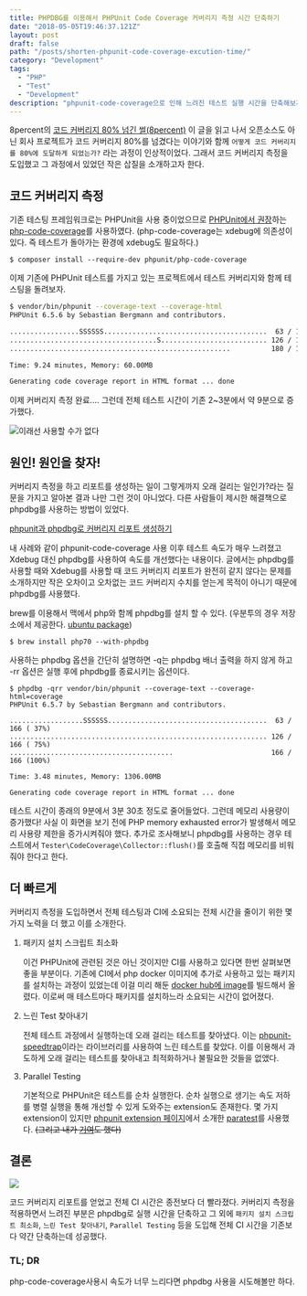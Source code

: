 ```yaml
---
title: PHPDBG를 이용해서 PHPUnit Code Coverage 커버리지 측정 시간 단축하기
date: "2018-05-05T19:46:37.121Z"
layout: post
draft: false
path: "/posts/shorten-phpunit-code-coverage-excution-time/"
category: "Development"
tags:
  - "PHP"
  - "Test"
  - "Development"
description: "phpunit-code-coverage으로 인해 느려진 테스트 실행 시간을 단축해보자"
---
```


8percent의 [코드 커버리지 80% 넘긴 썰(8percent)](https://brunch.co.kr/@leehosung/43) 이 글을 읽고 나서 오픈소스도 아닌 회사 프로젝트가 코드 커버리지 80%를 넘겼다는 이야기와 함께 `어떻게 코드 커버리지를 80%에 도달하게 되었는가?` 라는 과정이 인상적이었다. 그래서 코드 커버리지 측정을 도입했고 그 과정에서 있었던 작은 삽질을 소개하고자 한다. 

## 코드 커버리지 측정

기존 테스팅 프레임워크로는 PHPUnit을 사용 중이었으므로 [PHPUnit에서 권장](https://phpunit.de/manual/6.5/en/code-coverage-analysis.html)하는 [php-code-coverage](https://github.com/sebastianbergmann/php-code-coverage)를 사용하였다. (php-code-coverage는 xdebug에 의존성이 있다. 즉 테스트가 돌아가는 환경에 xdebug도 필요하다.)

```shell
$ composer install --require-dev phpunit/php-code-coverage
```

이제 기존에 PHPUnit 테스트를 가지고 있는 프로젝트에서 테스트 커버리지와 함께 테스팅을 돌려보자. 

```sh
$ vendor/bin/phpunit --coverage-text --coverage-html
PHPUnit 6.5.6 by Sebastian Bergmann and contributors.

.................SSSSSS........................................  63 / 180 ( 35%)
....................................S.......................... 126 / 180 ( 70%)
......................................................          180 / 180 (100%)

Time: 9.24 minutes, Memory: 60.00MB

Generating code coverage report in HTML format ... done
```



이제 커버리지 측정 완료.... 그런데 전체 테스트 시간이 기존 2~3분에서 약 9분으로 증가했다.

![이래선 사용할 수가 없다](https://media.giphy.com/media/3oEjHZ02R5YhUNFcjK/giphy.gif)

## 원인! 원인을 찾자!

커버리지 측정을 하고 리포트를 생성하는 일이 그렇게까지 오래 걸리는 일인가?라는 질문을 가지고 알아본 결과 나만 그런 것이 아니었다. 다른 사람들이 제시한 해결책으로 phpdbg를 사용하는 방법이 있었다. 

[phpunit과 phpdbg로 커버리지 리포트 생성하기](https://hackernoon.com/generating-code-coverage-with-phpunite-and-phpdbg-4d20347ffb45)

내 사례와 같이 phpunit-code-coverage 사용 이후 테스트 속도가 매우 느려졌고 Xdebug 대신 phpdbg를 사용하여 속도를 개선했다는 내용이다. 글에서는 phpdbg를 사용할 때와 Xdebug를 사용할 때 코드 커버리지 리포트가 완전히 같지 않다는 문제를 소개하지만 작은 오차이고 오차없는 코드 커버리지 수치를 얻는게 목적이 아니기 때문에 phpdbg를 사용했다.

brew를 이용해서 맥에서 php와 함께 phpdbg를 설치 할 수 있다. (우분투의 경우 저장소에서 제공한다. [ubuntu package](https://packages.ubuntu.com/xenial/amd64/php7.0-phpdbg))

```shell
$ brew install php70 --with-phpdbg
```

사용하는 phpdbg 옵션을 간단히 설명하면 -q는 phpdbg 배너 출력을 하지 않게 하고 -rr 옵션은 실행 후에 phpdbg를 종료시키는 옵션이다. 

```shell
$ phpdbg -qrr vendor/bin/phpunit --coverage-text --coverage-html=coverage
PHPUnit 6.5.7 by Sebastian Bergmann and contributors.

..................SSSSSS.......................................  63 / 166 ( 37%)
............................................................... 126 / 166 ( 75%)
........................................                        166 / 166 (100%)

Time: 3.48 minutes, Memory: 1306.00MB

Generating code coverage report in HTML format ... done
```

테스트 시간이 종래의 9분에서 3분 30초 정도로 줄어들었다. 그런데 메모리 사용량이 증가했다! 사실 이 화면을 보기 전에 PHP memory exhausted error가 발생해서 메모리 사용량 제한을 증가시켜줘야 했다. 추가로 조사해보니 phpdbg를 사용하는 경우 테스트에서 `Tester\CodeCoverage\Collector::flush()`를 호출해 직접 메모리를 비워줘야 한다고 한다. 

## 더 빠르게

커버리지 측정을 도입하면서 전체 테스팅과 CI에 소요되는 전체 시간을 줄이기 위한 몇 가지 노력을 더 했고 이를 소개한다.

1. 패키지 설치 스크립트 최소화

   이건 PHPUnit에 관련된 것은 아닌 것이지만 CI를 사용하고 있다면 한번 살펴보면 좋을 부분이다. 기존에 CI에서 php docker 이미지에 추가로 사용하고 있는 패키지를 설치하는 과정이 있었는데 이걸 미리 해둔 [docker hub에 image](https://hub.docker.com/r/ridibooks/store-php-test/)를 빌드해서 올렸다. 이로써 매 테스트마다 패키지를 설치하느라 소요되는 시간이 없어졌다.

2. 느린 Test 찾아내기

   전체 테스트 과정에서 실행하는데 오래 걸리는 테스트를 찾아냈다. 이는 [phpunit-speedtrap](https://github.com/johnkary/phpunit-speedtrap)이라는 라이브러리를 사용하여 느린 테스트를 찾았다. 이를 이용해서 과도하게 오래 걸리는 테스트를 찾아내고 최적화하거나 불필요한 것들을 없앴다.

3. Parallel Testing

   기본적으로 PHPUnit은 테스트를 순차 실행한다. 순차 실행으로 생기는 속도 저하를 병렬 실행을 통해 개선할 수 있게 도와주는 extension도 존재한다. 몇 가지 extension이 있지만 [phpunit extension 페이지](https://phpunit.de/extensions.html)에서 소개한 [paratest](https://github.com/paratestphp/paratest)를 사용했다. ~~(그리고 내가 [기여](https://github.com/paratestphp/paratest/pull/308)도 했다)~~

## 결론

![](https://media.giphy.com/media/3NtY188QaxDdC/giphy.gif)

코드 커버리지 리포트를 얻었고 전체 CI 시간은 종전보다 더 빨라졌다. 커버리지 측정을 적용하면서 느려진 부분은 phpdbg로 실행 시간을 단축하고 그 외에 `패키지 설치 스크립트 최소화`, `느린 Test 찾아내기`, `Parallel Testing` 등을 도입해 전체 CI 시간을 기존보다 약간 단축하는데 성공했다.

### TL; DR

php-code-coverage사용시 속도가 너무 느리다면 phpdbg 사용을 시도해볼만 하다.
